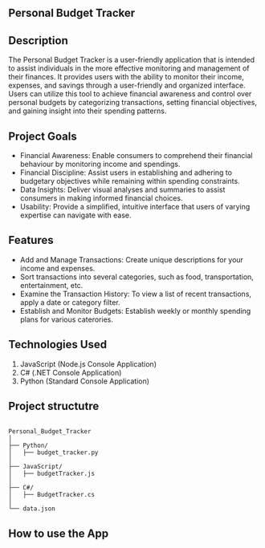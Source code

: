 ## Personal Budget Tracker 

## Description 

The Personal Budget Tracker is a user-friendly application that is intended to assist individuals in the more effective monitoring and management of their finances. 
It provides users with the ability to monitor their income, expenses, and savings through a user-friendly and organized interface.
Users can utilize this tool to achieve financial awareness and control over personal budgets by categorizing transactions, setting financial objectives, and gaining insight into their spending patterns.

## Project Goals

- Financial Awareness: Enable consumers to comprehend their financial behaviour by monitoring income and spendings.
- Financial Discipline: Assist users in establishing and adhering to budgetary objectives while remaining within spending constraints.
- Data Insights: Deliver visual analyses and summaries to assist consumers in making informed financial choices.
- Usability: Provide a simplified, intuitive interface that users of varying expertise can navigate with ease.

## Features 

- Add and Manage Transactions: Create unique descriptions for your income and expenses.
- Sort transactions into several categories, such as food, transportation, entertainment, etc.
- Examine the Transaction History: To view a list of recent transactions, apply a date or category filter.
- Establish and Monitor Budgets: Establish weekly or monthly spending plans for various caterories.

## Technologies Used 

1. JavaScript (Node.js Console Application)
2. C# (.NET Console Application)
3. Python (Standard Console Application)

## Project structutre 
   ```
   
Personal_Budget_Tracker
│
├── Python/
│   ├── budget_tracker.py
│
├── JavaScript/
│   ├── budgetTracker.js
│
├── C#/
│   ├── BudgetTracker.cs
│
└── data.json

```


   
## How to use the App

